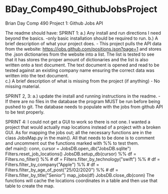 # BDay_Comp490_GithubJobsProject
Brian Day
Comp 490
Project 1: Github Jobs API


The readme should have:
SPRINT 1:
    a.) Any install and run directions I need beyond the basics.
        -only basic installation should be required to run.
    b.) A brief description of what your project does.
        - This project pulls the API data from the website: https://jobs.github.com/positions.json?page=1
            and stores the .json dictionaries from the website into a list. The list is tested to see
            that it has stores the proper amount of dictionaries and the list is also written onto a text
            document. The text document is opened and read to be tested against an existing company name
            ensuring the correct data was written into the text document.  
    c.) A brief description of what is missing from the project (if anything)
        - No missing material.
        
SPRINT 2, 3:
    a.) update the install and running instructions in the readme.
        - If there are no files in the database the program MUST be run before being
            pushed to git. The database needs to populate with the jobs from github API
            to be test properly. 
            
SPRINT 4:
    I could not get a GUI to work so there is not one. I wanted a project that would actually map locations
    instead of a project with a broken GUI. As for mapping the jobs out; all the necessary functions are
    in the class JobsMap.py in the main(). All that needs to be done is to comment and uncomment out the 
    functions marked with %% to test them.  
def main():
    conn, cursor = JobsDB.open_db("JobsDB.sqlite")
    Filters.reset_job_locations()
    JobsDB.setup_db(cursor)
%%   df = Filters.no_filter()
%%   # df = Filters.filter_by_technology("swift")
%%   # df = Filters.filter_by_company("Apple")
%%   # df = Filters.filter_by_age_of_post("25/02/2020")
%%   # df = Filters.filter_by_title("Senior") 
    map_jobs(df)
    JobsDB.close_db(conn)
The functions will cache the locations coordinates in a table and then use that table to create the map.
        
     
    
        
        
    